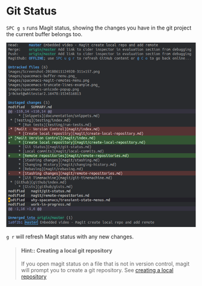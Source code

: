 # Git Status

`SPC g s` runs Magit status, showing the changes you have in the git project the current buffer belongs too.

[![Spacemacs Magit Status Exaple](/images/spacemacs-magit-status-example-full.png)](/images/spacemacs-magit-status-example-full.png)

`g r` will refresh Magit status with any new changes.

> #### Hint:: Creating a local git repository
> If you open magit status on a file that is not in version control, magit will prompt you to create a git repository.  See [creating a local repository](create-a-local-repository.html)
